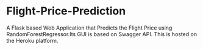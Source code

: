 # Flight-Price-Prediction
A Flask based Web Application that Predicts the Flight Price using RandomForestRegressor.Its GUI is based on Swagger API. This is hosted on the Heroku platform.
